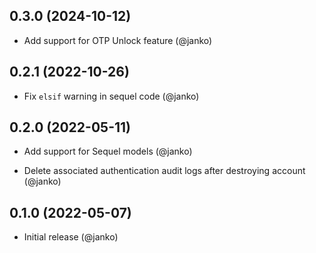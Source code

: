 ## 0.3.0 (2024-10-12)

* Add support for OTP Unlock feature (@janko)

## 0.2.1 (2022-10-26)

* Fix `elsif` warning in sequel code (@janko)

## 0.2.0 (2022-05-11)

* Add support for Sequel models (@janko)

* Delete associated authentication audit logs after destroying account (@janko)

## 0.1.0 (2022-05-07)

* Initial release (@janko)
